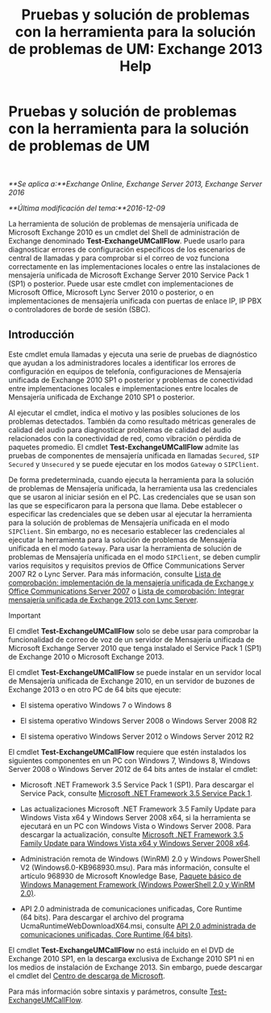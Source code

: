 ﻿---
title: 'Pruebas y solución de problemas con la herramienta para la solución de problemas de UM: Exchange 2013 Help'
TOCTitle: Pruebas y solución de problemas con la herramienta para la solución de problemas de UM
ms:assetid: 1fab2e52-bd2d-4e46-b222-53fee9d34cba
ms:mtpsurl: https://technet.microsoft.com/es-es/library/Gg621148(v=EXCHG.150)
ms:contentKeyID: 56271496
ms.date: 04/23/2018
mtps_version: v=EXCHG.150
ms.translationtype: HT
---

# Pruebas y solución de problemas con la herramienta para la solución de problemas de UM

 

_**Se aplica a:**Exchange Online, Exchange Server 2013, Exchange Server 2016_

_**Última modificación del tema:**2016-12-09_

La herramienta de solución de problemas de mensajería unificada de Microsoft Exchange 2010 es un cmdlet del Shell de administración de Exchange denominado **Test-ExchangeUMCallFlow**. Puede usarlo para diagnosticar errores de configuración específicos de los escenarios de central de llamadas y para comprobar si el correo de voz funciona correctamente en las implementaciones locales o entre las instalaciones de mensajería unificada de Microsoft Exchange Server 2010 Service Pack 1 (SP1) o posterior. Puede usar este cmdlet con implementaciones de Microsoft Office, Microsoft Lync Server 2010 o posterior, o en implementaciones de mensajería unificada con puertas de enlace IP, IP PBX o controladores de borde de sesión (SBC).

## Introducción

Este cmdlet emula llamadas y ejecuta una serie de pruebas de diagnóstico que ayudan a los administradores locales a identificar los errores de configuración en equipos de telefonía, configuraciones de Mensajería unificada de Exchange 2010 SP1 o posterior y problemas de conectividad entre implementaciones locales e implementaciones entre locales de Mensajería unificada de Exchange 2010 SP1 o posterior.

Al ejecutar el cmdlet, indica el motivo y las posibles soluciones de los problemas detectados. También da como resultado métricas generales de calidad del audio para diagnosticar problemas de calidad del audio relacionados con la conectividad de red, como vibración o pérdida de paquetes promedio. El cmdlet **Test-ExchangeUMCallFlow** admite las pruebas de componentes de mensajería unificada en llamadas `Secured`, `SIP Secured` y `Unsecured` y se puede ejecutar en los modos `Gateway` o `SIPClient`.

De forma predeterminada, cuando ejecuta la herramienta para la solución de problemas de Mensajería unificada, la herramienta usa las credenciales que se usaron al iniciar sesión en el PC. Las credenciales que se usan son las que se especificaron para la persona que llama. Debe establecer o especificar las credenciales que se deben usar al ejecutar la herramienta para la solución de problemas de Mensajería unificada en el modo `SIPClient`. Sin embargo, no es necesario establecer las credenciales al ejecutar la herramienta para la solución de problemas de Mensajería unificada en el modo `Gateway`. Para usar la herramienta de solución de problemas de Mensajería unificada en el modo `SIPClient`, se deben cumplir varios requisitos y requisitos previos de Office Communications Server 2007 R2 o Lync Server. Para más información, consulte [Lista de comprobación: implementación de la mensajería unificada de Exchange y Office Communications Server 2007](https://go.microsoft.com/fwlink/p/?linkid=311961) o [Lista de comprobación: Integrar mensajería unificada de Exchange 2013 con Lync Server](checklist-integrate-exchange-2013-um-with-lync-server-exchange-2013-help.md).


> [!IMPORTANT]
> El cmdlet <STRONG>Test-ExchangeUMCallFlow</STRONG> solo se debe usar para comprobar la funcionalidad de correo de voz de un servidor de Mensajería unificada de Microsoft Exchange Server 2010 que tenga instalado el Service Pack 1 (SP1) de Exchange 2010 o Microsoft Exchange 2013.



El cmdlet **Test-ExchangeUMCallFlow** se puede instalar en un servidor local de Mensajería unificada de Exchange 2010, en un servidor de buzones de Exchange 2013 o en otro PC de 64 bits que ejecute:

  - El sistema operativo Windows 7 o Windows 8

  - El sistema operativo Windows Server 2008 o Windows Server 2008 R2

  - El sistema operativo Windows Server 2012 o Windows Server 2012 R2

El cmdlet **Test-ExchangeUMCallFlow** requiere que estén instalados los siguientes componentes en un PC con Windows 7, Windows 8, Windows Server 2008 o Windows Server 2012 de 64 bits antes de instalar el cmdlet:

  - Microsoft .NET Framework 3.5 Service Pack 1 (SP1). Para descargar el Service Pack, consulte [Microsoft .NET Framework 3.5 Service Pack 1](https://go.microsoft.com/fwlink/?linkid=152380).

  - Las actualizaciones Microsoft .NET Framework 3.5 Family Update para Windows Vista x64 y Windows Server 2008 x64, si la herramienta se ejecutará en un PC con Windows Vista o Windows Server 2008. Para descargar la actualización, consulte [Microsoft .NET Framework 3.5 Family Update para Windows Vista x64 y Windows Server 2008 x64](https://go.microsoft.com/fwlink/?linkid=178998).

  - Administración remota de Windows (WinRM) 2.0 y Windows PowerShell V2 (Windows6.0-KB968930.msu). Para más información, consulte el artículo 968930 de Microsoft Knowledge Base, [Paquete básico de Windows Management Framework (Windows PowerShell 2.0 y WinRM 2.0)](http://go.microsoft.com/fwlink/?linkid=3052%26kbid=968930).

  - API 2.0 administrada de comunicaciones unificadas, Core Runtime (64 bits). Para descargar el archivo del programa UcmaRuntimeWebDownloadX64.msi, consulte [API 2.0 administrada de comunicaciones unificadas, Core Runtime (64 bits)](https://go.microsoft.com/fwlink/p/?linkid=198175).

El cmdlet **Test-ExchangeUMCallFlow** no está incluido en el DVD de Exchange 2010 SP1, en la descarga exclusiva de Exchange 2010 SP1 ni en los medios de instalación de Exchange 2013. Sin embargo, puede descargar el cmdlet del [Centro de descarga de Microsoft](https://go.microsoft.com/fwlink/p/?linkid=182625).

Para más información sobre sintaxis y parámetros, consulte [Test-ExchangeUMCallFlow](https://technet.microsoft.com/es-es/library/ff630913\(v=exchg.150\)).

